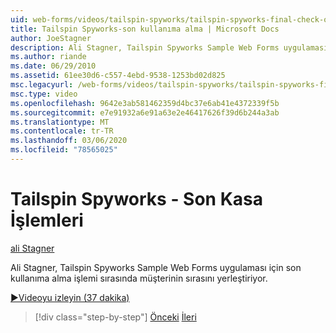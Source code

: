 ```yaml
---
uid: web-forms/videos/tailspin-spyworks/tailspin-spyworks-final-check-out
title: Tailspin Spyworks-son kullanıma alma | Microsoft Docs
author: JoeStagner
description: Ali Stagner, Tailspin Spyworks Sample Web Forms uygulaması için son kullanıma alma işlemi sırasında müşterinin sırasını yerleştiriyor.
ms.author: riande
ms.date: 06/29/2010
ms.assetid: 61ee30d6-c557-4ebd-9538-1253bd02d825
msc.legacyurl: /web-forms/videos/tailspin-spyworks/tailspin-spyworks-final-check-out
msc.type: video
ms.openlocfilehash: 9642e3ab581462359d4bc37e6ab41e4372339f5b
ms.sourcegitcommit: e7e91932a6e91a63e2e46417626f39d6b244a3ab
ms.translationtype: MT
ms.contentlocale: tr-TR
ms.lasthandoff: 03/06/2020
ms.locfileid: "78565025"
---
```

# <a name="tailspin-spyworks---final-check-out"></a>Tailspin Spyworks - Son Kasa İşlemleri

[ali Stagner](https://github.com/JoeStagner)

Ali Stagner, Tailspin Spyworks Sample Web Forms uygulaması için son kullanıma alma işlemi sırasında müşterinin sırasını yerleştiriyor.

[&#9654;Videoyu izleyin (37 dakika)](https://channel9.msdn.com/Blogs/ASP-NET-Site-Videos/tailspin-spyworks-final-check-out)

> [!div class="step-by-step"]
> [Önceki](tailspin-spyworks-migrate-the-shopping-cart.md)
> [İleri](tailspin-spyworks-adding-user-product-reviews.md)
